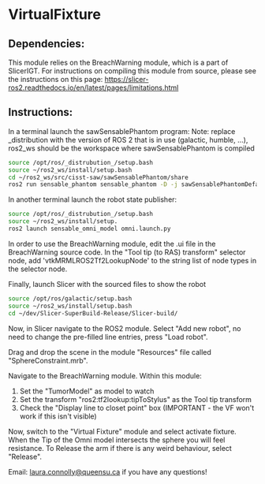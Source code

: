 # VirtualFixture

## Dependencies:
This module relies on the BreachWarning module, which is a part of SlicerIGT. For instructions on compiling this 
module from source, please see the instructions on this page: https://slicer-ros2.readthedocs.io/en/latest/pages/limitations.html

## Instructions:

In a terminal launch the sawSensablePhantom program:
Note: replace _distribution with the version of ROS 2 that is in use (galactic, humble, ...), ros2_ws 
should be the workspace where sawSensablePhantom is compiled

```bash
source /opt/ros/_distrubution_/setup.bash
source ~/ros2_ws/install/setup.bash
cd ~/ros2_ws/src/cisst-saw/sawSensablePhantom/share
ros2 run sensable_phantom sensable_phantom -D -j sawSensablePhantomDefaultDevice.json 
```

In another terminal launch the robot state publisher:
```bash
source /opt/ros/_distrubution_/setup.bash
source ~/ros2_ws/install/setup.
ros2 launch sensable_omni_model omni.launch.py 
```

In order to use the BreachWarning module, edit the .ui file in the BreachWarning source code. In the "Tool tip (to RAS) transform" selector node, add
'vtkMRMLROS2Tf2LookupNode' to the string list of node types in the selector node.

Finally, launch Slicer with the sourced files to show the robot
```bash
source /opt/ros/galactic/setup.bash
source ~/ros2_ws/install/setup.bash
cd ~/dev/Slicer-SuperBuild-Release/Slicer-build/
```

Now, in Slicer navigate to the ROS2 module. Select "Add new robot", no need to change the pre-filled line entries, press "Load robot".

Drag and drop the scene in the module "Resources" file called "SphereConstraint.mrb".

Navigate to the BreachWarning module. Within this module:

1. Set the "TumorModel" as model to watch
2. Set the transform "ros2:tf2lookup:tipToStylus" as the Tool tip transform
3. Check the "Display line to closet point" box (IMPORTANT - the VF won't work if this isn't visible)


Now, switch to the "Virtual Fixture" module and select activate fixture. When the Tip of the Omni model intersects the sphere
you will feel resistance. To Release the arm if there is any weird behaviour, select "Release".

Email: laura.connolly@queensu.ca if you have any questions!